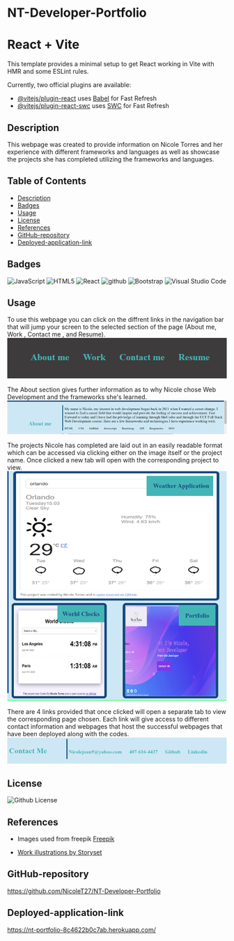 # NT-Developer-Portfolio

# React + Vite

This template provides a minimal setup to get React working in Vite with HMR and some ESLint rules.

Currently, two official plugins are available:

- [@vitejs/plugin-react](https://github.com/vitejs/vite-plugin-react/blob/main/packages/plugin-react/README.md) uses [Babel](https://babeljs.io/) for Fast Refresh
- [@vitejs/plugin-react-swc](https://github.com/vitejs/vite-plugin-react-swc) uses [SWC](https://swc.rs/) for Fast Refresh

## Description

This webpage was created to provide information on Nicole Torres and her experience with different frameworks and languages as well as showcase the projects she has completed utilizing the frameworks and languages.

## Table of Contents
- [Description](#description)
- [Badges](#badges)
- [Usage](#usage)
- [License](#license)
- [References](#references)
- [GitHub-repository](#github-repository)
- [Deployed-application-link](#deployed-application-link)

## Badges
![JavaScript](https://img.shields.io/badge/JavaScript-yellow.svg)
![HTML5](https://img.shields.io/badge/html5-%23E34F26.svg?style=for-the-badge&logo=html5&logoColor=white)
![React](https://img.shields.io/badge/react-%2320232a.svg?style=for-the-badge&logo=react&logoColor=%2361DAFB)
![github](https://img.shields.io/badge/github-Profile-lightgrey.svg)
![Bootstrap](https://img.shields.io/badge/bootstrap-%238511FA.svg?style=for-the-badge&logo=bootstrap&logoColor=white)
![Visual Studio Code](https://img.shields.io/badge/Visual%20Studio%20Code-0078d7.svg?style=for-the-badge&logo=visual-studio-code&logoColor=white)

## Usage

To use this webpage you can click on the diffrent links in the navigation bar that will jump your screen to the selected section of the page (About me, Work , Contact me , and Resume).
![Navigation links](images/navigation-screenshot.png)

The About section gives further information as to why Nicole chose Web Development and the frameworks she's learned.
![About me section](images/about-screenshot.png)

The projects Nicole has completed are laid out in an easily readable format which can be accessed via clicking either on the image itself or the project name. Once clicked a new tab will open with the corresponding project to view.
![Projects](images/projects-screenshot.png)

There are 4 links provided that once clicked will open a separate tab to view the corresponding page chosen. Each link will give access to different contact information and webpages that host the successful webpages that have been deployed along with the codes.
![Contact Links](images/contact-info-screenshot.png)

## License
![Github License](https://img.shields.io/badge/License-MIT-blue.svg)

## References
- Images used from freepik
<a href="https://www.freepik.com/free-vector/background-realistic-abstract-technology-particle_6938839.htm#query=website%20background&position=7&from_view=keyword&track=ais">Freepik</a>

- <a href="https://storyset.com/work">Work illustrations by Storyset</a>

## GitHub-repository
https://github.com/NicoleT27/NT-Developer-Portfolio

## Deployed-application-link
https://nt-portfolio-8c4622b0c7ab.herokuapp.com/
